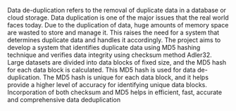 Data de-duplication refers to the removal of duplicate data in a database or cloud storage.
Data duplication is one of the major issues that the real world faces today. Due to the
duplication of data, huge amounts of memory space are wasted to store and manage it. This
raises the need for a system that determines duplicate data and handles it accordingly. The
project aims to develop a system that identifies duplicate data using MD5 hashing technique
and verifies data integrity using checksum method Adler32. Large datasets are divided into
data blocks of fixed size, and the MD5 hash for each data block is calculated. This MD5 hash
is used for data de-duplication. The MD5 hash is unique for each data block, and it helps
provide a higher level of accuracy for identifying unique data blocks. Incorporation of both
checksum and MD5 helps in efficient, fast, accurate and comprehensive data deduplication

